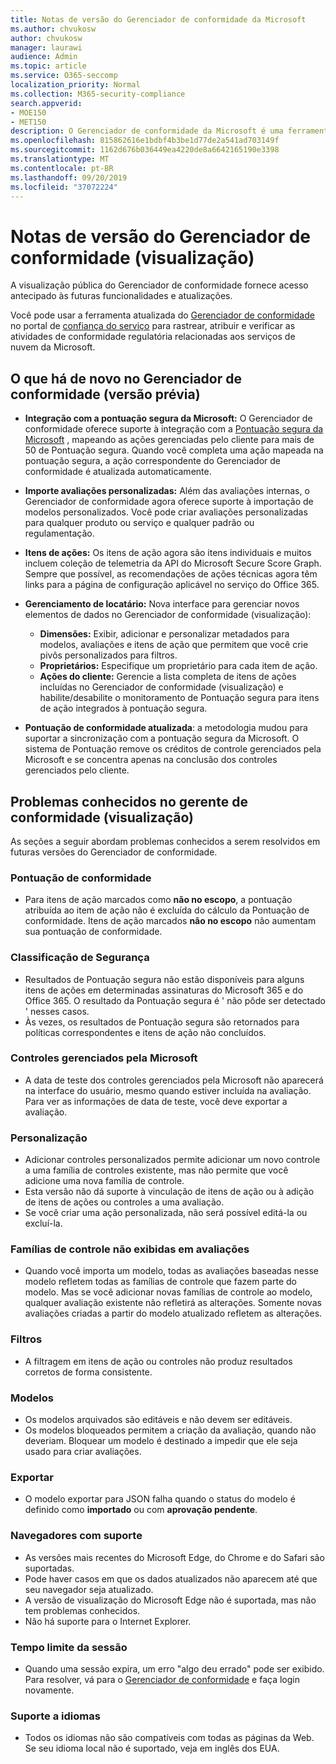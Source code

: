 ```yaml
---
title: Notas de versão do Gerenciador de conformidade da Microsoft
ms.author: chvukosw
author: chvukosw
manager: laurawi
audience: Admin
ms.topic: article
ms.service: O365-seccomp
localization_priority: Normal
ms.collection: M365-security-compliance
search.appverid:
- MOE150
- MET150
description: O Gerenciador de conformidade da Microsoft é uma ferramenta de avaliação de riscos gratuita baseada em fluxo de trabalho no portal de confiança do serviço Microsoft. O Gerenciador de conformidade permite que você rastreie, atribua e verifique as atividades de conformidade normativa relacionadas aos serviços em nuvem da Microsoft.
ms.openlocfilehash: 815862616e1bdbf4b3be1d77de2a541ad703149f
ms.sourcegitcommit: 1162d676b036449ea4220de8a6642165190e3398
ms.translationtype: MT
ms.contentlocale: pt-BR
ms.lasthandoff: 09/20/2019
ms.locfileid: "37072224"
---
```

# <a name="release-notes-for-compliance-manager-preview"></a>Notas de versão do Gerenciador de conformidade (visualização)

A visualização pública do Gerenciador de conformidade fornece acesso antecipado às futuras funcionalidades e atualizações.

Você pode usar a ferramenta atualizada do [Gerenciador de conformidade](https://servicetrust.microsoft.com/ComplianceManager) no portal de [confiança do serviço](https://servicetrust.microsoft.com) para rastrear, atribuir e verificar as atividades de conformidade regulatória relacionadas aos serviços de nuvem da Microsoft.

## <a name="whats-new-in-compliance-manager-preview"></a>O que há de novo no Gerenciador de conformidade (versão prévia)

- **Integração com a pontuação segura da Microsoft:** O Gerenciador de conformidade oferece suporte à integração com a [Pontuação segura da Microsoft](../security/mtp/microsoft-secure-score.md) , mapeando as ações gerenciadas pelo cliente para mais de 50 de Pontuação segura. Quando você completa uma ação mapeada na pontuação segura, a ação correspondente do Gerenciador de conformidade é atualizada automaticamente.

- **Importe avaliações personalizadas:** Além das avaliações internas, o Gerenciador de conformidade agora oferece suporte à importação de modelos personalizados. Você pode criar avaliações personalizadas para qualquer produto ou serviço e qualquer padrão ou regulamentação.

- **Itens de ações:** Os itens de ação agora são itens individuais e muitos incluem coleção de telemetria da API do Microsoft Secure Score Graph. Sempre que possível, as recomendações de ações técnicas agora têm links para a página de configuração aplicável no serviço do Office 365.

- **Gerenciamento de locatário:** Nova interface para gerenciar novos elementos de dados no Gerenciador de conformidade (visualização):
    - **Dimensões:** Exibir, adicionar e personalizar metadados para modelos, avaliações e itens de ação que permitem que você crie pivôs personalizados para filtros.
    - **Proprietários:** Especifique um proprietário para cada item de ação.
    - **Ações do cliente:** Gerencie a lista completa de itens de ações incluídas no Gerenciador de conformidade (visualização) e habilite/desabilite o monitoramento de Pontuação segura para itens de ação integrados à pontuação segura.

- **Pontuação de conformidade atualizada**: a metodologia mudou para suportar a sincronização com a pontuação segura da Microsoft. O sistema de Pontuação remove os créditos de controle gerenciados pela Microsoft e se concentra apenas na conclusão dos controles gerenciados pelo cliente.

## <a name="known-issues-in-compliance-manager-preview"></a>Problemas conhecidos no gerente de conformidade (visualização)

As seções a seguir abordam problemas conhecidos a serem resolvidos em futuras versões do Gerenciador de conformidade.

### <a name="compliance-score"></a>Pontuação de conformidade

- Para itens de ação marcados como **não no escopo**, a pontuação atribuída ao item de ação não é excluída do cálculo da Pontuação de conformidade. Itens de ação marcados **não no escopo** não aumentam sua pontuação de conformidade.

### <a name="secure-score"></a>Classificação de Segurança

- Resultados de Pontuação segura não estão disponíveis para alguns itens de ações em determinadas assinaturas do Microsoft 365 e do Office 365. O resultado da Pontuação segura é ' não pôde ser detectado ' nesses casos.
- Às vezes, os resultados de Pontuação segura são retornados para políticas correspondentes e itens de ação não concluídos.

### <a name="microsoft-managed-controls"></a>Controles gerenciados pela Microsoft

- A data de teste dos controles gerenciados pela Microsoft não aparecerá na interface do usuário, mesmo quando estiver incluída na avaliação. Para ver as informações de data de teste, você deve exportar a avaliação.

### <a name="customization"></a>Personalização

- Adicionar controles personalizados permite adicionar um novo controle a uma família de controles existente, mas não permite que você adicione uma nova família de controle.
- Esta versão não dá suporte à vinculação de itens de ação ou à adição de itens de ações ou controles a uma avaliação.
- Se você criar uma ação personalizada, não será possível editá-la ou excluí-la.

### <a name="control-families-not-shown-in-assessments"></a>Famílias de controle não exibidas em avaliações

- Quando você importa um modelo, todas as avaliações baseadas nesse modelo refletem todas as famílias de controle que fazem parte do modelo. Mas se você adicionar novas famílias de controle ao modelo, qualquer avaliação existente não refletirá as alterações. Somente novas avaliações criadas a partir do modelo atualizado refletem as alterações.

### <a name="filters"></a>Filtros

- A filtragem em itens de ação ou controles não produz resultados corretos de forma consistente.

### <a name="templates"></a>Modelos

- Os modelos arquivados são editáveis e não devem ser editáveis.
- Os modelos bloqueados permitem a criação da avaliação, quando não deveriam. Bloquear um modelo é destinado a impedir que ele seja usado para criar avaliações.

### <a name="export"></a>Exportar

- O modelo exportar para JSON falha quando o status do modelo é definido como **importado** ou com **aprovação pendente**.

### <a name="supported-browsers"></a>Navegadores com suporte

- As versões mais recentes do Microsoft Edge, do Chrome e do Safari são suportadas.
- Pode haver casos em que os dados atualizados não aparecem até que seu navegador seja atualizado.
- A versão de visualização do Microsoft Edge não é suportada, mas não tem problemas conhecidos.
- Não há suporte para o Internet Explorer.

### <a name="session-timeout"></a>Tempo limite da sessão

- Quando uma sessão expira, um erro "algo deu errado" pode ser exibido. Para resolver, vá para o [Gerenciador de conformidade](https://servicetrust.microsoft.com/ComplianceManager) e faça login novamente.
 
### <a name="language-support"></a>Suporte a idiomas

- Todos os idiomas não são compatíveis com todas as páginas da Web. Se seu idioma local não é suportado, veja em inglês dos EUA.